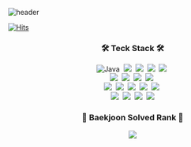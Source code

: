 ![header](https://capsule-render.vercel.app/api?type=waving&color=gradient&height=200&section=header&text=YeRi%20Lee&fontColor=ffffff&fontSize=90&fontAlign=50&fontAlignY=37&animation=fadeIn)

[![Hits](https://hits.seeyoufarm.com/api/count/incr/badge.svg?url=https%3A%2F%2Fgithub.com%2Fleeyr0412&count_bg=%2379C83D&title_bg=%23555555&icon=github.svg&icon_color=%23E7E7E7&title=hits&edge_flat=false)](https://hits.seeyoufarm.com)

<!-- [![Top Langs](https://github-readme-stats.vercel.app/api/top-langs/?username=leeyr0412&layout=compact)](https://github.com/leeyr0412/github-readme-stats) -->

<!--  트로피 -->
<!-- [![trophy](https://github-profile-trophy.vercel.app/?username=leeyr0412&row=1)](https://github.com/ryo-ma/github-profile-trophy) -->

<!-- 스택 -->
  <h3 align="center">🛠 Teck Stack 🛠</h3>
  <p align="center">
  <img alt="Java" src ="https://img.shields.io/badge/Java-007396.svg?&style=for-the-badge&logo=Java&logoColor=white"/>&nbsp
  <img src="https://img.shields.io/badge/Spring Boot-6DB33F?style=for-the-badge&logo=springboot&logoColor=white"/></a>&nbsp
  <img src="https://img.shields.io/badge/Hibernate-59666C?style=for-the-badge&logo=hibernate&logoColor=white"/></a>&nbsp
  <img src="https://img.shields.io/badge/MySQL-4479A1?style=for-the-badge&logo=MySQL&logoColor=white"/></a>&nbsp
  <img src="https://img.shields.io/badge/Firebase-FFCA28?style=for-the-badge&logo=firebase&logoColor=white"/></a>&nbsp
  <br>
  <img src="https://img.shields.io/badge/JavaScript-F7DF1E?style=for-the-badge&logo=JavaScript&logoColor=white"/></a>&nbsp</a> 
  <img src="https://img.shields.io/badge/CSS3-1572B6?style=for-the-badge&logo=css3&logoColor=white"/></a>&nbsp</a>
  <img src="https://img.shields.io/badge/HTML-E34F26?style=for-the-badge&logo=html5&logoColor=white"/></a>&nbsp</a>
  <img src="https://img.shields.io/badge/React-61DAFB?style=for-the-badge&logo=react&logoColor=212121"/></a>&nbsp
   <br>
   <img src="https://img.shields.io/badge/Android Studio-3DDC84?style=for-the-badge&logo=android&logoColor=white"/></a>&nbsp
  <img src="https://img.shields.io/badge/Unity-000000?style=for-the-badge&logo=unity&logoColor=white"/></a>&nbsp
  <img src="https://img.shields.io/badge/C-A8B9CC?style=for-the-badge&logo=c&logoColor=white"/></a>&nbsp
  <img src="https://img.shields.io/badge/C++-00599C?style=for-the-badge&logo=cplusplus&logoColor=white"/></a>&nbsp
  <img src="https://img.shields.io/badge/Python-3776AB?style=for-the-badge&logo=Python&logoColor=FFDC4D"/></a>&nbsp
  <br>
  <img src="https://img.shields.io/badge/Postman-FF6C37?style=for-the-badge&logo=postman&logoColor=white"/></a>&nbsp
  <img src="https://img.shields.io/badge/Discord-5865F2?style=for-the-badge&logo=discord&logoColor=white"/></a>&nbsp
  <img src="https://img.shields.io/badge/GitHub-181717?style=for-the-badge&logo=GitHub&logoColor=white"/></a>&nbsp
  <img src="https://img.shields.io/badge/Git-blue?style=for-the-badge&logo=Git&logoColor=F05032"/></a>
  
</p>

<!-- 백준 티어 -->
<h3 align="center">🏅 Baekjoon Solved Rank 🏅</h3>
  <p align="center">
  <img src="http://mazassumnida.wtf/api/v2/generate_badge?boj=leeyr0412" />
    <!-- 백준 스트릭 -->
<!--   <img src="http://mazandi.herokuapp.com/api?handle=leeyr0412&theme=warm" /> -->
</p>

<!-- ![Anurag's GitHub stats](https://github-readme-stats.vercel.app/api?username=leeyr0412&show_icons=true&theme=buefy) -->
